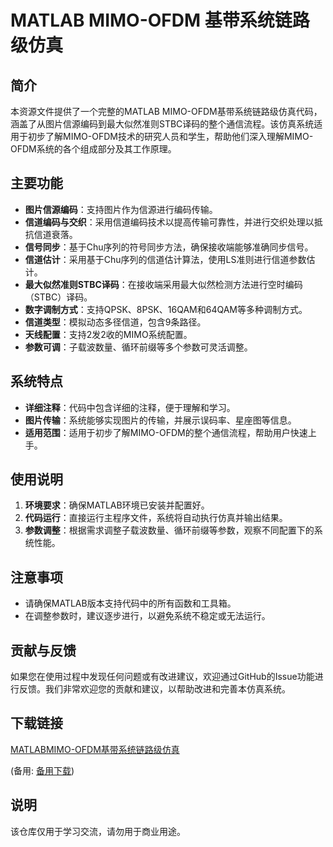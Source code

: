 # MATLAB MIMO-OFDM 基带系统链路级仿真

## 简介

本资源文件提供了一个完整的MATLAB MIMO-OFDM基带系统链路级仿真代码，涵盖了从图片信源编码到最大似然准则STBC译码的整个通信流程。该仿真系统适用于初步了解MIMO-OFDM技术的研究人员和学生，帮助他们深入理解MIMO-OFDM系统的各个组成部分及其工作原理。

## 主要功能

- **图片信源编码**：支持图片作为信源进行编码传输。
- **信道编码与交织**：采用信道编码技术以提高传输可靠性，并进行交织处理以抵抗信道衰落。
- **信号同步**：基于Chu序列的符号同步方法，确保接收端能够准确同步信号。
- **信道估计**：采用基于Chu序列的信道估计算法，使用LS准则进行信道参数估计。
- **最大似然准则STBC译码**：在接收端采用最大似然检测方法进行空时编码（STBC）译码。
- **数字调制方式**：支持QPSK、8PSK、16QAM和64QAM等多种调制方式。
- **信道类型**：模拟动态多径信道，包含9条路径。
- **天线配置**：支持2发2收的MIMO系统配置。
- **参数可调**：子载波数量、循环前缀等多个参数可灵活调整。

## 系统特点

- **详细注释**：代码中包含详细的注释，便于理解和学习。
- **图片传输**：系统能够实现图片的传输，并展示误码率、星座图等信息。
- **适用范围**：适用于初步了解MIMO-OFDM的整个通信流程，帮助用户快速上手。

## 使用说明

1. **环境要求**：确保MATLAB环境已安装并配置好。
2. **代码运行**：直接运行主程序文件，系统将自动执行仿真并输出结果。
3. **参数调整**：根据需求调整子载波数量、循环前缀等参数，观察不同配置下的系统性能。

## 注意事项

- 请确保MATLAB版本支持代码中的所有函数和工具箱。
- 在调整参数时，建议逐步进行，以避免系统不稳定或无法运行。

## 贡献与反馈

如果您在使用过程中发现任何问题或有改进建议，欢迎通过GitHub的Issue功能进行反馈。我们非常欢迎您的贡献和建议，以帮助改进和完善本仿真系统。

## 下载链接
[MATLABMIMO-OFDM基带系统链路级仿真](https://pan.quark.cn/s/646bf7e50842) 

(备用: [备用下载](https://pan.baidu.com/s/1_VZJgxPx9WcM8yt2eIN8mw?pwd=1234))

## 说明

该仓库仅用于学习交流，请勿用于商业用途。
